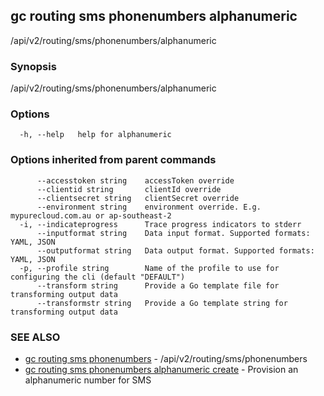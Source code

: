 ## gc routing sms phonenumbers alphanumeric

/api/v2/routing/sms/phonenumbers/alphanumeric

### Synopsis

/api/v2/routing/sms/phonenumbers/alphanumeric

### Options

```
  -h, --help   help for alphanumeric
```

### Options inherited from parent commands

```
      --accesstoken string    accessToken override
      --clientid string       clientId override
      --clientsecret string   clientSecret override
      --environment string    environment override. E.g. mypurecloud.com.au or ap-southeast-2
  -i, --indicateprogress      Trace progress indicators to stderr
      --inputformat string    Data input format. Supported formats: YAML, JSON
      --outputformat string   Data output format. Supported formats: YAML, JSON
  -p, --profile string        Name of the profile to use for configuring the cli (default "DEFAULT")
      --transform string      Provide a Go template file for transforming output data
      --transformstr string   Provide a Go template string for transforming output data
```

### SEE ALSO

* [gc routing sms phonenumbers](gc_routing_sms_phonenumbers.html)	 - /api/v2/routing/sms/phonenumbers
* [gc routing sms phonenumbers alphanumeric create](gc_routing_sms_phonenumbers_alphanumeric_create.html)	 - Provision an alphanumeric number for SMS


